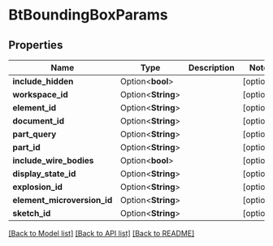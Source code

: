 # BtBoundingBoxParams

## Properties

Name | Type | Description | Notes
------------ | ------------- | ------------- | -------------
**include_hidden** | Option<**bool**> |  | [optional]
**workspace_id** | Option<**String**> |  | [optional]
**element_id** | Option<**String**> |  | [optional]
**document_id** | Option<**String**> |  | [optional]
**part_query** | Option<**String**> |  | [optional]
**part_id** | Option<**String**> |  | [optional]
**include_wire_bodies** | Option<**bool**> |  | [optional]
**display_state_id** | Option<**String**> |  | [optional]
**explosion_id** | Option<**String**> |  | [optional]
**element_microversion_id** | Option<**String**> |  | [optional]
**sketch_id** | Option<**String**> |  | [optional]

[[Back to Model list]](../README.md#documentation-for-models) [[Back to API list]](../README.md#documentation-for-api-endpoints) [[Back to README]](../README.md)



